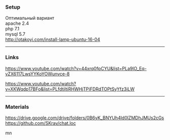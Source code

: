 ### Setup
Оптимальный вариант  
apache 2.4  
php 7.1  
mysql 5.7  
http://otakoyi.com/install-lamp-ubuntu-16-04

---
### Links
https://www.youtube.com/watch?v=44xrq0fpCYU&list=PLa9lO_Eq-vZX6117LwsYYKoYOWunvce-8

https://www.youtube.com/watch?v=XKWqdp17BFo&list=PLfdtiltiRHWHjTPiFDRdTOPtSyYfz3iLW

---
### Materials
https://drive.google.com/drive/folders/0B6yK_BNYUh4ld0lZMDhJMUs2cGs
https://github.com/SKrav/chat.loc

mn